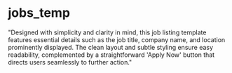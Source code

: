# jobs_temp
"Designed with simplicity and clarity in mind, this job listing template features essential details such as the job title, company name, and location prominently displayed. The clean layout and subtle styling ensure easy readability, complemented by a straightforward 'Apply Now' button that directs users seamlessly to further action."
